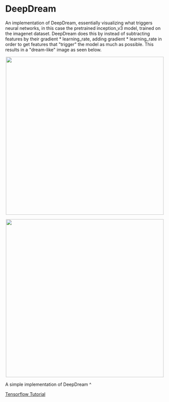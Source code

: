 # DeepDream
An implementation of DeepDream, essentially visualizing what triggers neural networks, in this case the pretrained inception_v3 model, trained on the imagenet dataset.
DeepDream does this by instead of subtracting features by their gradient * learning_rate, adding gradient * learning_rate in order to get features that "trigger" the model as much as possible.
This results in a "dream-like" image as seen below.

<p align="center">
  <img src="https://user-images.githubusercontent.com/62298758/191788958-58a42477-1713-497e-8797-3492ee30f2f3.jpg" height="auto" width="500" />
</p>
<p align="center">
  <img src="https://user-images.githubusercontent.com/62298758/191789376-13832e11-12dd-47d7-8e60-2e1a9e0eabf3.jpg" height="auto" width="500" />
</p>

A simple implementation of DeepDream ^

<a href="https://www.tensorflow.org/tutorials/generative/deepdream">Tensorflow Tutorial</a>
